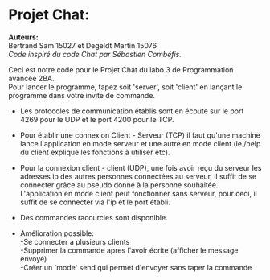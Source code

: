 # Projet Chat:

**Auteurs:**  
Bertrand    Sam     15027 et 
Degeldt     Martin  15076   
*Code inspiré du code Chat par Sébastien Combéfis.*

Ceci est notre code pour le Projet Chat du labo 3 de Programmation avancée 2BA.  
Pour lancer le programme, tapez soit 'server', soit 'client' en lançant le programme dans votre invite de commande.

* Les protocoles de communication établis sont en écoute sur le port 4269 pour le UDP et le port 4200 pour le TCP.

* Pour établir une connexion Client - Serveur (TCP) il faut qu'une machine lance l'application en mode serveur et une
 autre en mode client  (le /help du client explique les fonctions à utiliser etc).

* Pour la connexion client - client (UDP), une fois avoir reçu du serveur les adresses ip des autres personnes
 connectées au serveur, il suffit de se connecter grâce au pseudo donné à la personne souhaitée.  
L'application en mode client peut fonctionner sans serveur, pour ceci, il suffit de se connecter via l'ip et le port
établi.

* Des commandes racourcies sont disponible.

* Amélioration possible:  
-Se connecter a plusieurs clients  
-Supprimer la commande apres l'avoir écrite (afficher le message envoyé)  
-Créer un 'mode' send qui permet d'envoyer sans taper la commande  